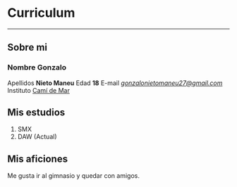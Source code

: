 # Curriculum

***

## Sobre mi

 ### Nombre **Gonzalo** 
 Apellidos **Nieto Maneu**
 Edad **18**
 E-mail *gonzalonietomaneu27@gmail.com*
 Instituto [Camí de Mar](https://www.inscamidemar.cat)

## Mis estudios

1. SMX 
2. DAW (Actual)

## Mis aficiones

Me gusta ir al gimnasio y quedar con amigos.
